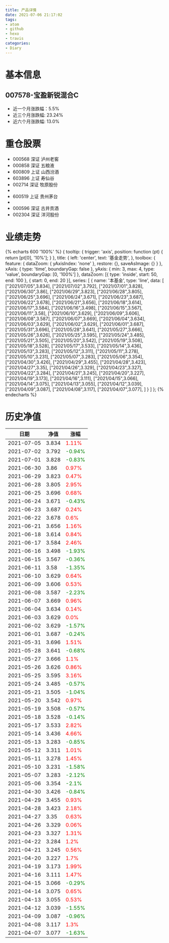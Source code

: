 ```yaml
---
title: 产品详情
date: 2021-07-06 21:17:02
tags:
- atom
- github
- hexo
- travis
categories:
- Diary
---
```


# 基本信息
## 007578-宝盈新锐混合C
- 近一个月涨跌幅：5.5%
- 近三个月涨跌幅: 23.24%
- 近六个月涨跌幅: 13.0%

# 重仓股票
- 000568 深证 泸州老窖
- 000858 深证 五粮液
- 600809 上证 山西汾酒
- 603896 上证 寿仙谷
- 002714 深证 牧原股份
- 
- 600519 上证 贵州茅台
- 
- 000596 深证 古井贡酒
- 002304 深证 洋河股份
# 业绩走势

{% echarts 600 '100%' %}
{
  tooltip: {
        trigger: 'axis',
        position: function (pt) {
            return [pt[0], '10%'];
        }
    },
    title: {
        left: 'center',
        text: '基金走势',
    },
    toolbox: {
        feature: {
            dataZoom: {
                yAxisIndex: 'none'
            },
            restore: {},
            saveAsImage: {}
        }
    },
    xAxis: {
        type: 'time',
        boundaryGap: false
    },
    yAxis: {
        min: 3,
        max: 4,
        type: 'value',
        boundaryGap: [0, '100%']
    },
    dataZoom: [{
        type: 'inside',
        start: 50,
        end: 100
    }, {
        start: 0,
        end: 20
    }],
    series: [
        {
            name: '本基金',
            type: 'line',
            data: [
["2021/07/05",3.834],
["2021/07/02",3.792],
["2021/07/01",3.828],
["2021/06/30",3.86],
["2021/06/29",3.823],
["2021/06/28",3.805],
["2021/06/25",3.696],
["2021/06/24",3.671],
["2021/06/23",3.687],
["2021/06/22",3.678],
["2021/06/21",3.656],
["2021/06/18",3.614],
["2021/06/17",3.584],
["2021/06/16",3.498],
["2021/06/15",3.567],
["2021/06/11",3.58],
["2021/06/10",3.629],
["2021/06/09",3.606],
["2021/06/08",3.587],
["2021/06/07",3.669],
["2021/06/04",3.634],
["2021/06/03",3.629],
["2021/06/02",3.629],
["2021/06/01",3.687],
["2021/05/31",3.696],
["2021/05/28",3.641],
["2021/05/27",3.666],
["2021/05/26",3.626],
["2021/05/25",3.595],
["2021/05/24",3.485],
["2021/05/21",3.505],
["2021/05/20",3.542],
["2021/05/19",3.508],
["2021/05/18",3.528],
["2021/05/17",3.533],
["2021/05/14",3.436],
["2021/05/13",3.283],
["2021/05/12",3.311],
["2021/05/11",3.278],
["2021/05/10",3.231],
["2021/05/07",3.283],
["2021/05/06",3.354],
["2021/04/30",3.426],
["2021/04/29",3.455],
["2021/04/28",3.423],
["2021/04/27",3.35],
["2021/04/26",3.329],
["2021/04/23",3.327],
["2021/04/22",3.284],
["2021/04/21",3.245],
["2021/04/20",3.227],
["2021/04/19",3.173],
["2021/04/16",3.111],
["2021/04/15",3.066],
["2021/04/14",3.075],
["2021/04/13",3.055],
["2021/04/12",3.039],
["2021/04/09",3.087],
["2021/04/08",3.117],
["2021/04/07",3.077],
]
        }
    ]
};
{% endecharts %}

# 历史净值

| 日期 | 净值 | 涨幅 |
| --- | --- | --- |
|2021-07-05|3.834|<font color=red>1.11%</font>|
|2021-07-02|3.792|<font color=green>-0.94%</font>|
|2021-07-01|3.828|<font color=green>-0.83%</font>|
|2021-06-30|3.86|<font color=red>0.97%</font>|
|2021-06-29|3.823|<font color=red>0.47%</font>|
|2021-06-28|3.805|<font color=red>2.95%</font>|
|2021-06-25|3.696|<font color=red>0.68%</font>|
|2021-06-24|3.671|<font color=green>-0.43%</font>|
|2021-06-23|3.687|<font color=red>0.24%</font>|
|2021-06-22|3.678|<font color=red>0.6%</font>|
|2021-06-21|3.656|<font color=red>1.16%</font>|
|2021-06-18|3.614|<font color=red>0.84%</font>|
|2021-06-17|3.584|<font color=red>2.46%</font>|
|2021-06-16|3.498|<font color=green>-1.93%</font>|
|2021-06-15|3.567|<font color=green>-0.36%</font>|
|2021-06-11|3.58|<font color=green>-1.35%</font>|
|2021-06-10|3.629|<font color=red>0.64%</font>|
|2021-06-09|3.606|<font color=red>0.53%</font>|
|2021-06-08|3.587|<font color=green>-2.23%</font>|
|2021-06-07|3.669|<font color=red>0.96%</font>|
|2021-06-04|3.634|<font color=red>0.14%</font>|
|2021-06-03|3.629|<font color=red>0.0%</font>|
|2021-06-02|3.629|<font color=green>-1.57%</font>|
|2021-06-01|3.687|<font color=green>-0.24%</font>|
|2021-05-31|3.696|<font color=red>1.51%</font>|
|2021-05-28|3.641|<font color=green>-0.68%</font>|
|2021-05-27|3.666|<font color=red>1.1%</font>|
|2021-05-26|3.626|<font color=red>0.86%</font>|
|2021-05-25|3.595|<font color=red>3.16%</font>|
|2021-05-24|3.485|<font color=green>-0.57%</font>|
|2021-05-21|3.505|<font color=green>-1.04%</font>|
|2021-05-20|3.542|<font color=red>0.97%</font>|
|2021-05-19|3.508|<font color=green>-0.57%</font>|
|2021-05-18|3.528|<font color=green>-0.14%</font>|
|2021-05-17|3.533|<font color=red>2.82%</font>|
|2021-05-14|3.436|<font color=red>4.66%</font>|
|2021-05-13|3.283|<font color=green>-0.85%</font>|
|2021-05-12|3.311|<font color=red>1.01%</font>|
|2021-05-11|3.278|<font color=red>1.45%</font>|
|2021-05-10|3.231|<font color=green>-1.58%</font>|
|2021-05-07|3.283|<font color=green>-2.12%</font>|
|2021-05-06|3.354|<font color=green>-2.1%</font>|
|2021-04-30|3.426|<font color=green>-0.84%</font>|
|2021-04-29|3.455|<font color=red>0.93%</font>|
|2021-04-28|3.423|<font color=red>2.18%</font>|
|2021-04-27|3.35|<font color=red>0.63%</font>|
|2021-04-26|3.329|<font color=red>0.06%</font>|
|2021-04-23|3.327|<font color=red>1.31%</font>|
|2021-04-22|3.284|<font color=red>1.2%</font>|
|2021-04-21|3.245|<font color=red>0.56%</font>|
|2021-04-20|3.227|<font color=red>1.7%</font>|
|2021-04-19|3.173|<font color=red>1.99%</font>|
|2021-04-16|3.111|<font color=red>1.47%</font>|
|2021-04-15|3.066|<font color=green>-0.29%</font>|
|2021-04-14|3.075|<font color=red>0.65%</font>|
|2021-04-13|3.055|<font color=red>0.53%</font>|
|2021-04-12|3.039|<font color=green>-1.55%</font>|
|2021-04-09|3.087|<font color=green>-0.96%</font>|
|2021-04-08|3.117|<font color=red>1.3%</font>|
|2021-04-07|3.077|<font color=green>-1.63%</font>|
